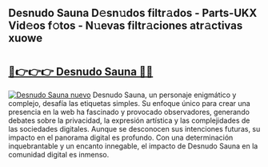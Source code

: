 ## Desnudo Sauna D𝚎sn𝚞dos filtr𝚊dos - Parts-UKX Vid𝚎os f𝚘tos - N𝚞evas filtr𝚊ciones atr𝚊ctivas xuowe

# <h2><a href="http://mb8nqsj.tromn.icu/?c=Desnudo+Sauna">🔗👉👉👉 Desnudo Sauna 🔗🔗</a></h2>

[![Desnudo Sauna nuevo](https://i.imgur.com/pEAQMta.gif)](http://mb8nqsj.tromn.icu/?c=Desnudo+Sauna)
Desnudo Sauna, un personaje enigmático y complejo, desafía las etiquetas simples. Su enfoque único para crear una presencia en la web ha fascinado y provocado observadores, generando debates sobre la privacidad, la expresión artística y las complejidades de las sociedades digitales. Aunque se desconocen sus intenciones futuras, su impacto en el panorama digital es profundo. Con una determinación inquebrantable y un encanto innegable, el impacto de Desnudo Sauna en la comunidad digital es inmenso.

